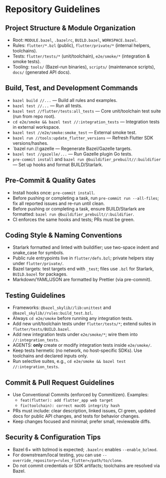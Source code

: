 # Repository Guidelines

## Project Structure & Module Organization

- Root: `MODULE.bazel`, `.bazelrc`, `BUILD.bazel`, `WORKSPACE.bazel`.
- Rules: `flutter/*.bzl` (public), `flutter/private/*` (internal helpers, toolchains).
- Tests: `flutter/tests/*` (unit/toolchain), `e2e/smoke/*` (integration & smoke tests).
- Tooling: `tools/` (Bazel-run binaries), `scripts/` (maintenance scripts), `docs/` (generated API docs).

## Build, Test, and Development Commands

- `bazel build //...` — Build all rules and examples.
- `bazel test //...` — Run all tests.
- `bazel test //flutter/tests:all_tests` — Core unit/toolchain test suite (run from repo root).
- `cd e2e/smoke && bazel test //:integration_tests` — Integration tests in external workspace.
- `bazel test //e2e/smoke:smoke_test` — External smoke test.
- `bazel run //tools:update_flutter_versions` — Refresh Flutter SDK versions/hashes.
- `bazel run //:gazelle — Regenerate Bazel/Gazelle targets.
- `bazel test //gazelle/...` — Run Gazelle plugin Go tests.
- `pre-commit install` and `bazel run @buildifier_prebuilt//:buildifier` — Set up hooks and format BUILD/Starlark.

## Pre-Commit & Quality Gates

- Install hooks once: `pre-commit install`.
- Before pushing or completing a task, run `pre-commit run --all-files`; fix all reported issues and re-run until clean.
- Before pushing or completing a task, ensure BUILD/Starlark are formatted: `bazel run @buildifier_prebuilt//:buildifier`.
- CI enforces the same hooks and tests; PRs must be green.

## Coding Style & Naming Conventions

- Starlark formatted and linted with buildifier; use two-space indent and snake_case for symbols.
- Public rule entrypoints live in `flutter/defs.bzl`; private helpers stay under `flutter/private/`.
- Bazel targets: test targets end with `_test`; files use `.bzl` for Starlark, `BUILD.bazel` for packages.
- Markdown/YAML/JSON are formatted by Prettier (via pre-commit).

## Testing Guidelines

- Frameworks: `@bazel_skylib//lib:unittest` and `@bazel_skylib//rules:build_test.bzl`.
- Always `cd e2e/smoke` before running any integration tests.
- Add new unit/toolchain tests under `flutter/tests/*`; extend suites in `flutter/tests/BUILD.bazel`.
- Add new integration tests under `e2e/smoke/*`; wire them into `//:integration_tests`.
- AGENTS: **only** create or modify integration tests inside `e2e/smoke/`.
- Keep tests hermetic (no network, no host-specific SDKs). Use toolchains and declared inputs only.
- Run selective suites, e.g., `cd e2e/smoke && bazel test //:integration_tests`.

## Commit & Pull Request Guidelines

- Use Conventional Commits (enforced by Commitizen). Examples:
  - `feat(flutter): add flutter_app web target`
  - `fix(toolchain): correct macOS integrity hash`
- PRs must include: clear description, linked issues, CI green, updated docs for public API changes, and tests for behavior changes.
- Keep changes focused and minimal; prefer small, reviewable diffs.

## Security & Configuration Tips

- Bazel 6+ with bzlmod is expected; `.bazelrc` enables `--enable_bzlmod`.
- For downstream/local testing, you can use `--override_repository=rules_flutter=/path/to/clone`.
- Do not commit credentials or SDK artifacts; toolchains are resolved via Bazel.
